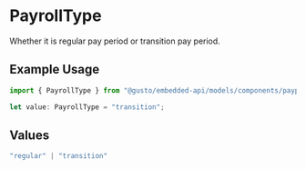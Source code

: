 # PayrollType

Whether it is regular pay period or transition pay period.

## Example Usage

```typescript
import { PayrollType } from "@gusto/embedded-api/models/components/payperiod.js";

let value: PayrollType = "transition";
```

## Values

```typescript
"regular" | "transition"
```